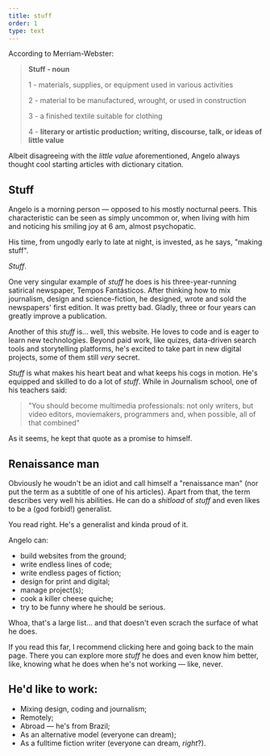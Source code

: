 ```yaml
---
title: stuff
order: 1
type: text
---
```


According to Merriam-Webster:

> **Stuff - noun**
>
> 1 - materials, supplies, or equipment used in various activities
>
> 2 - material to be manufactured, wrought, or used in construction
>
> 3 - a finished textile suitable for clothing
>
> 4 - **literary or artistic production; writing, discourse, talk, or ideas of little value**

Albeit disagreeing with the *little value* aforementioned, Angelo always thought cool starting articles with dictionary citation.

## Stuff

Angelo is a morning person — opposed to his mostly nocturnal peers. This characteristic can be seen as simply uncommon or, when living with him and noticing his smiling joy at 6 am, almost psychopatic.

His time, from ungodly early to late at night, is invested, as he says, "making stuff".

*Stuff*.

One very singular example of *stuff* he does is his three-year-running satirical newspaper, Tempos Fantásticos. After thinking how to mix journalism, design and science-fiction, he designed, wrote and sold the newspapers' first edition. It was pretty bad. Gladly, three or four years can greatly improve a publication.

Another of this *stuff* is... well, this website. He loves to code and is eager to learn new technologies. Beyond paid work, like quizes, data-driven search tools and storytelling platforms, he's excited to take part in new digital projects, some of them still *very* secret.

*Stuff* is what makes his heart beat and what keeps his cogs in motion. He's equipped and skilled to do a lot of *stuff*. While in Journalism school, one of his teachers said:

> "You should become multimedia professionals: not only writers, but video editors, moviemakers, programmers and, when possible, all of that combined"

As it seems, he kept that quote as a promise to himself.

## Renaissance man

Obviously he woudn't be an idiot and call himself a "renaissance man" (nor put the term as a subtitle of one of his articles). Apart from that, the term describes very well his abilities. He can do a *shitload* of *stuff* and even likes to be a (god forbid!) generalist.

You read right. He's a generalist and kinda proud of it.

Angelo can:

- build websites from the ground;
- write endless lines of code;
- write endless pages of fiction;
- design for print and digital;
- manage project(s);
- cook a killer cheese quiche;
- try to be funny where he should be serious.

Whoa, that's a large list... and that doesn't even scrach the surface of what he does.

If you read this far, I recommend clicking here and going back to the main page. There you can explore more *stuff* he does and even know him better, like, knowing what he does when he's not working — like, never.

## He'd like to work:

- Mixing design, coding and journalism;
- Remotely;
- Abroad — he's from Brazil;
- As an alternative model (everyone can dream);
- As a fulltime fiction writer (everyone can dream, *right*?).